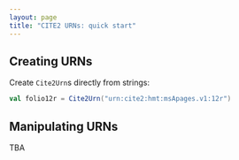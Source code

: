 ```yaml
---
layout: page
title: "CITE2 URNs: quick start"
---
```






## Creating URNs

Create  `Cite2Urn`s directly from strings:

```scala
val folio12r = Cite2Urn("urn:cite2:hmt:msApages.v1:12r")
```

## Manipulating URNs

TBA
